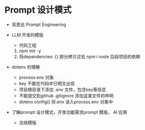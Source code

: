 # Prompt 设计模式

- 吴恩达 Prompt Engineering

- LLM 开发的模版
  - 代码工程
  1. npm init -y 
  2. 将dependencies: {} 部分拷贝过去
    npm i 
    node 后段项目的依赖 

- dotenv 的理解
  - process.env 对象
  - key 不能在代码中已明文出现
  - 项目根目录下添加 .env 文件，包含key等信息 
  - 不能提交到github .gitignore 添加这类文件的申明
  - dotenv.config() 将.env 读入process.env 对象中

- 了解prompt 设计模式，开发功能需求prompt 模版， AI 应用
  - 总结模版